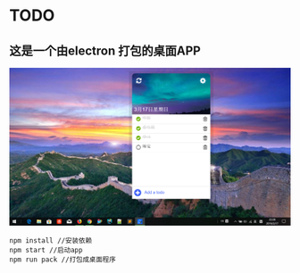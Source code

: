 # TODO

## 这是一个由electron 打包的桌面APP

![pic](https://github.com/vivipure/TODO/blob/master/demo.png)

```
npm install //安装依赖
npm start //启动app
npm run pack //打包成桌面程序
```

